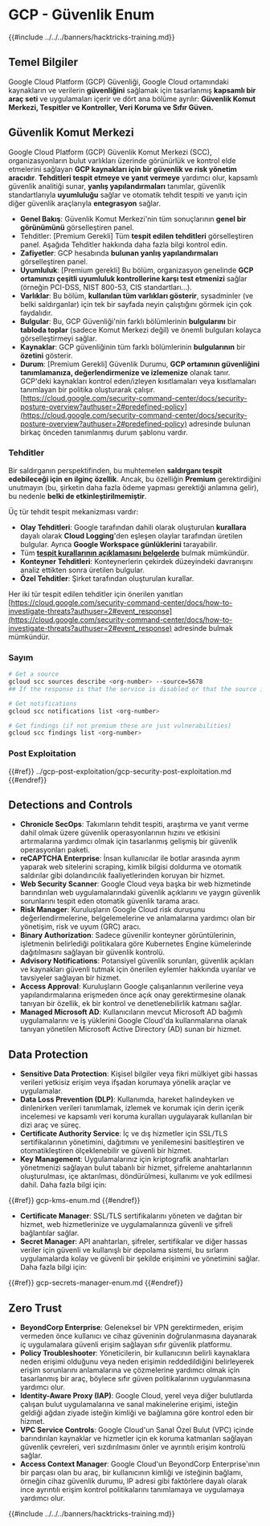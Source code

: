 # GCP - Güvenlik Enum

{{#include ../../../banners/hacktricks-training.md}}

## Temel Bilgiler

Google Cloud Platform (GCP) Güvenliği, Google Cloud ortamındaki kaynakların ve verilerin **güvenliğini** sağlamak için tasarlanmış **kapsamlı bir araç seti** ve uygulamaları içerir ve dört ana bölüme ayrılır: **Güvenlik Komut Merkezi, Tespitler ve Kontroller, Veri Koruma ve Sıfır Güven.**

## **Güvenlik Komut Merkezi**

Google Cloud Platform (GCP) Güvenlik Komut Merkezi (SCC), organizasyonların bulut varlıkları üzerinde görünürlük ve kontrol elde etmelerini sağlayan **GCP kaynakları için bir güvenlik ve risk yönetim aracıdır**. **Tehditleri tespit etmeye ve yanıt vermeye** yardımcı olur, kapsamlı güvenlik analitiği sunar, **yanlış yapılandırmaları** tanımlar, güvenlik standartlarıyla **uyumluluğu** sağlar ve otomatik tehdit tespiti ve yanıtı için diğer güvenlik araçlarıyla **entegrasyon** sağlar.

- **Genel Bakış**: Güvenlik Komut Merkezi'nin tüm sonuçlarının **genel bir görünümünü** görselleştiren panel.
- Tehditler: \[Premium Gerekli] Tüm **tespit edilen tehditleri** görselleştiren panel. Aşağıda Tehditler hakkında daha fazla bilgi kontrol edin.
- **Zafiyetler**: GCP hesabında **bulunan yanlış yapılandırmaları** görselleştiren panel.
- **Uyumluluk**: \[Premium gerekli] Bu bölüm, organizasyon genelinde **GCP ortamınızı çeşitli uyumluluk kontrollerine karşı test etmenizi** sağlar (örneğin PCI-DSS, NIST 800-53, CIS standartları...).
- **Varlıklar**: Bu bölüm, **kullanılan tüm varlıkları gösterir**, sysadminler (ve belki saldırganlar) için tek bir sayfada neyin çalıştığını görmek için çok faydalıdır.
- **Bulgular**: Bu, GCP Güvenliği'nin farklı bölümlerinin **bulgularını** bir **tabloda toplar** (sadece Komut Merkezi değil) ve önemli bulguları kolayca görselleştirmeyi sağlar.
- **Kaynaklar**: GCP güvenliğinin tüm farklı bölümlerinin **bulgularının** bir **özetini** gösterir.
- **Durum**: \[Premium Gerekli] Güvenlik Durumu, **GCP ortamının güvenliğini tanımlamanıza, değerlendirmenize ve izlemenize** olanak tanır. GCP'deki kaynakları kontrol eden/izleyen kısıtlamaları veya kısıtlamaları tanımlayan bir politika oluşturarak çalışır. [https://cloud.google.com/security-command-center/docs/security-posture-overview?authuser=2#predefined-policy](https://cloud.google.com/security-command-center/docs/security-posture-overview?authuser=2#predefined-policy) adresinde bulunan birkaç önceden tanımlanmış durum şablonu vardır.

### **Tehditler**

Bir saldırganın perspektifinden, bu muhtemelen **saldırganı tespit edebileceği için en ilginç özellik**. Ancak, bu özelliğin **Premium** gerektirdiğini unutmayın (bu, şirketin daha fazla ödeme yapması gerektiği anlamına gelir), bu nedenle **belki de etkinleştirilmemiştir**.

Üç tür tehdit tespit mekanizması vardır:

- **Olay Tehditleri**: Google tarafından dahili olarak oluşturulan **kurallara** dayalı olarak **Cloud Logging**'den eşleşen olaylar tarafından üretilen bulgular. Ayrıca **Google Workspace günlüklerini** tarayabilir.
- Tüm [**tespit kurallarının açıklamasını belgelerde**](https://cloud.google.com/security-command-center/docs/concepts-event-threat-detection-overview?authuser=2#how_works) bulmak mümkündür.
- **Konteyner Tehditleri**: Konteynerlerin çekirdek düzeyindeki davranışını analiz ettikten sonra üretilen bulgular.
- **Özel Tehditler**: Şirket tarafından oluşturulan kurallar.

Her iki tür tespit edilen tehditler için önerilen yanıtları [https://cloud.google.com/security-command-center/docs/how-to-investigate-threats?authuser=2#event_response](https://cloud.google.com/security-command-center/docs/how-to-investigate-threats?authuser=2#event_response) adresinde bulmak mümkündür.

### Sayım
```bash
# Get a source
gcloud scc sources describe <org-number> --source=5678
## If the response is that the service is disabled or that the source is not found, then, it isn't enabled

# Get notifications
gcloud scc notifications list <org-number>

# Get findings (if not premium these are just vulnerabilities)
gcloud scc findings list <org-number>
```
### Post Exploitation

{{#ref}}
../gcp-post-exploitation/gcp-security-post-exploitation.md
{{#endref}}

## Detections and Controls

- **Chronicle SecOps**: Takımların tehdit tespiti, araştırma ve yanıt verme dahil olmak üzere güvenlik operasyonlarının hızını ve etkisini artırmalarına yardımcı olmak için tasarlanmış gelişmiş bir güvenlik operasyonları paketi.
- **reCAPTCHA Enterprise**: İnsan kullanıcılar ile botlar arasında ayrım yaparak web sitelerini scraping, kimlik bilgisi doldurma ve otomatik saldırılar gibi dolandırıcılık faaliyetlerinden koruyan bir hizmet.
- **Web Security Scanner**: Google Cloud veya başka bir web hizmetinde barındırılan web uygulamalarındaki güvenlik açıklarını ve yaygın güvenlik sorunlarını tespit eden otomatik güvenlik tarama aracı.
- **Risk Manager**: Kuruluşların Google Cloud risk duruşunu değerlendirmelerine, belgelemelerine ve anlamalarına yardımcı olan bir yönetişim, risk ve uyum (GRC) aracı.
- **Binary Authorization**: Sadece güvenilir konteyner görüntülerinin, işletmenin belirlediği politikalara göre Kubernetes Engine kümelerinde dağıtılmasını sağlayan bir güvenlik kontrolü.
- **Advisory Notifications**: Potansiyel güvenlik sorunları, güvenlik açıkları ve kaynakları güvenli tutmak için önerilen eylemler hakkında uyarılar ve tavsiyeler sağlayan bir hizmet.
- **Access Approval**: Kuruluşların Google çalışanlarının verilerine veya yapılandırmalarına erişmeden önce açık onay gerektirmesine olanak tanıyan bir özellik, ek bir kontrol ve denetlenebilirlik katmanı sağlar.
- **Managed Microsoft AD**: Kullanıcıların mevcut Microsoft AD bağımlı uygulamalarını ve iş yüklerini Google Cloud'da kullanmalarına olanak tanıyan yönetilen Microsoft Active Directory (AD) sunan bir hizmet.

## Data Protection

- **Sensitive Data Protection**: Kişisel bilgiler veya fikri mülkiyet gibi hassas verileri yetkisiz erişim veya ifşadan korumaya yönelik araçlar ve uygulamalar.
- **Data Loss Prevention (DLP)**: Kullanımda, hareket halindeyken ve dinlenirken verileri tanımlamak, izlemek ve korumak için derin içerik incelemesi ve kapsamlı veri koruma kuralları uygulayarak kullanılan bir dizi araç ve süreç.
- **Certificate Authority Service**: İç ve dış hizmetler için SSL/TLS sertifikalarının yönetimini, dağıtımını ve yenilemesini basitleştiren ve otomatikleştiren ölçeklenebilir ve güvenli bir hizmet.
- **Key Management**: Uygulamalarınız için kriptografik anahtarları yönetmenizi sağlayan bulut tabanlı bir hizmet, şifreleme anahtarlarının oluşturulması, içe aktarılması, döndürülmesi, kullanımı ve yok edilmesi dahil. Daha fazla bilgi için:

{{#ref}}
gcp-kms-enum.md
{{#endref}}

- **Certificate Manager**: SSL/TLS sertifikalarını yöneten ve dağıtan bir hizmet, web hizmetlerinize ve uygulamalarınıza güvenli ve şifreli bağlantılar sağlar.
- **Secret Manager**: API anahtarları, şifreler, sertifikalar ve diğer hassas veriler için güvenli ve kullanışlı bir depolama sistemi, bu sırların uygulamalarda kolay ve güvenli bir şekilde erişimini ve yönetimini sağlar. Daha fazla bilgi için:

{{#ref}}
gcp-secrets-manager-enum.md
{{#endref}}

## Zero Trust

- **BeyondCorp Enterprise**: Geleneksel bir VPN gerektirmeden, erişim vermeden önce kullanıcı ve cihaz güveninin doğrulanmasına dayanarak iç uygulamalara güvenli erişim sağlayan sıfır güvenlik platformu.
- **Policy Troubleshooter**: Yöneticilerin, bir kullanıcının belirli kaynaklara neden erişimi olduğunu veya neden erişimin reddedildiğini belirleyerek erişim sorunlarını anlamalarına ve çözmelerine yardımcı olmak için tasarlanmış bir araç, böylece sıfır güven politikalarının uygulanmasına yardımcı olur.
- **Identity-Aware Proxy (IAP)**: Google Cloud, yerel veya diğer bulutlarda çalışan bulut uygulamalarına ve sanal makinelerine erişimi, isteğin geldiği ağdan ziyade isteğin kimliği ve bağlamına göre kontrol eden bir hizmet.
- **VPC Service Controls**: Google Cloud'un Sanal Özel Bulut (VPC) içinde barındırılan kaynaklar ve hizmetler için ek koruma katmanları sağlayan güvenlik çevreleri, veri sızdırılmasını önler ve ayrıntılı erişim kontrolü sağlar.
- **Access Context Manager**: Google Cloud'un BeyondCorp Enterprise'ının bir parçası olan bu araç, bir kullanıcının kimliği ve isteğinin bağlamı, örneğin cihaz güvenlik durumu, IP adresi gibi faktörlere dayalı olarak ince ayrıntılı erişim kontrol politikalarını tanımlamaya ve uygulamaya yardımcı olur.

{{#include ../../../banners/hacktricks-training.md}}
